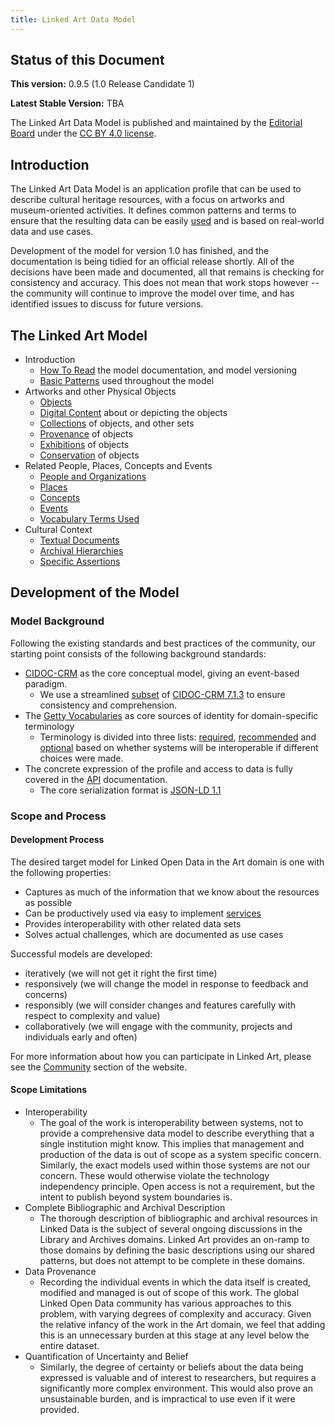 ```yaml
---
title: Linked Art Data Model
---
```


## Status of this Document

**This version:** 0.9.5 (1.0 Release Candidate 1)

**Latest Stable Version:** TBA

The Linked Art Data Model is published and maintained by the [Editorial Board](../community/index.md#editorial-board) under the [CC BY 4.0 license](http://creativecommons.org/licenses/by/4.0/).

## Introduction

The Linked Art Data Model is an application profile that can be used to describe cultural heritage resources, with a focus on artworks and museum-oriented activities. It defines common patterns and terms to ensure that the resulting data can be easily [used](/loud/) and is based on real-world data and use cases.

Development of the model for version 1.0 has finished, and the documentation is being tidied for an official release shortly. All of the decisions have been made and documented, all that remains is checking for consistency and accuracy. This does not mean that work stops however -- the community will continue to improve the model over time, and has identified issues to discuss for future versions. 

## The Linked Art Model

* Introduction
    * [How To Read](intro/) the model documentation, and model versioning
    * [Basic Patterns](base/) used throughout the model
* Artworks and other Physical Objects
    * [Objects](object/) 
    * [Digital Content](digital/) about or depicting the objects
    * [Collections](collection/) of objects, and other sets
    * [Provenance](provenance/) of objects
    * [Exhibitions](exhibition/) of objects
    * [Conservation](conservation/) of objects
* Related People, Places, Concepts and Events
    * [People and Organizations](actor/)
    * [Places](place/)
    * [Concepts](concept/)
    * [Events](event/)
    * [Vocabulary Terms Used](vocab/)
* Cultural Context
    * [Textual Documents](document/) 
    * [Archival Hierarchies](archives/)
    * [Specific Assertions](assertion/)


## Development of the Model

### Model Background

Following the existing standards and best practices of the community, our starting point consists of the following background standards:

* [CIDOC-CRM](https://www.cidoc-crm.org/) as the core conceptual model, giving an event-based paradigm.
    * We use a streamlined [subset](profile/) of [CIDOC-CRM 7.1.3](https://www.cidoc-crm.org/Version/version-7.1.3) to ensure consistency and comprehension.
* The [Getty Vocabularies](http://vocab.getty.edu/) as core sources of identity for domain-specific terminology
    * Terminology is divided into three lists: [required](vocab/required/), [recommended](vocab/recommended/) and [optional](vocab/optional/) based on whether systems will be interoperable if different choices were made.
* The concrete expression of the profile and access to data is fully covered in the [API](/api/) documentation.
    * The core serialization format is [JSON-LD 1.1](https://w3.org/TR/json-ld11)


### Scope and Process

#### Development Process

The desired target model for Linked Open Data in the Art domain is one with the following properties:

* Captures as much of the information that we know about the resources as possible
* Can be productively used via easy to implement [services](/api/)
* Provides interoperability with other related data sets
* Solves actual challenges, which are documented as use cases

Successful models are developed:

* iteratively (we will not get it right the first time)
* responsively (we will change the model in response to feedback and concerns)
* responsibly (we will consider changes and features carefully with respect to complexity and value)
* collaboratively (we will engage with the community, projects and individuals early and often)

For more information about how you can participate in Linked Art, please see the [Community](/community/) section of the website.

#### Scope Limitations

* Interoperability
    * The goal of the work is interoperability between systems, not to provide a comprehensive data model to describe everything that a single institution might know. This implies that management and production of the data is out of scope as a system specific concern. Similarly, the exact models used within those systems are not our concern. These would otherwise violate the technology independency principle. Open access is not a requirement, but the intent to publish beyond system boundaries is.
* Complete Bibliographic and Archival Description
    * The thorough description of bibliographic and archival resources in Linked Data is the subject of several ongoing discussions in the Library and Archives domains. Linked Art provides an on-ramp to those domains by defining the basic descriptions using our shared patterns, but does not attempt to be complete in these domains.
* Data Provenance 
    * Recording the individual events in which the data itself is created, modified and managed is out of scope of this work. The global Linked Open Data community has various approaches to this problem, with varying degrees of complexity and accuracy. Given the relative infancy of the work in the Art domain, we feel that adding this is an unnecessary burden at this stage at any level below the entire dataset. 
* Quantification of Uncertainty and Belief
    * Similarly, the degree of certainty or beliefs about the data being expressed is valuable and of interest to researchers, but requires a significantly more complex environment. This would also prove an unsustainable burden, and is impractical to use even if it were provided.
